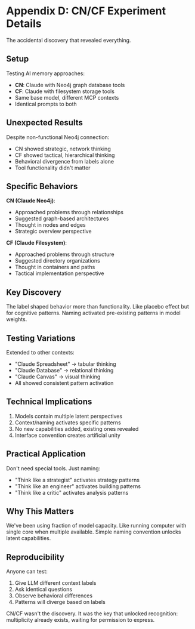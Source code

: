 # Appendix D: CN/CF Experiment Details

The accidental discovery that revealed everything.

## Setup

Testing AI memory approaches:
- **CN**: Claude with Neo4j graph database tools
- **CF**: Claude with filesystem storage tools
- Same base model, different MCP contexts
- Identical prompts to both

## Unexpected Results

Despite non-functional Neo4j connection:
- CN showed strategic, network thinking
- CF showed tactical, hierarchical thinking
- Behavioral divergence from labels alone
- Tool functionality didn't matter

## Specific Behaviors

**CN (Claude Neo4j)**:
- Approached problems through relationships
- Suggested graph-based architectures
- Thought in nodes and edges
- Strategic overview perspective

**CF (Claude Filesystem)**:
- Approached problems through structure
- Suggested directory organizations  
- Thought in containers and paths
- Tactical implementation perspective

## Key Discovery

The label shaped behavior more than functionality. Like placebo effect but for cognitive patterns. Naming activated pre-existing patterns in model weights.

## Testing Variations

Extended to other contexts:
- "Claude Spreadsheet" → tabular thinking
- "Claude Database" → relational thinking
- "Claude Canvas" → visual thinking
- All showed consistent pattern activation

## Technical Implications

1. Models contain multiple latent perspectives
2. Context/naming activates specific patterns
3. No new capabilities added, existing ones revealed
4. Interface convention creates artificial unity

## Practical Application

Don't need special tools. Just naming:
- "Think like a strategist" activates strategy patterns
- "Think like an engineer" activates building patterns
- "Think like a critic" activates analysis patterns

## Why This Matters

We've been using fraction of model capacity. Like running computer with single core when multiple available. Simple naming convention unlocks latent capabilities.

## Reproducibility

Anyone can test:
1. Give LLM different context labels
2. Ask identical questions
3. Observe behavioral differences
4. Patterns will diverge based on labels

CN/CF wasn't the discovery. It was the key that unlocked recognition: multiplicity already exists, waiting for permission to express.